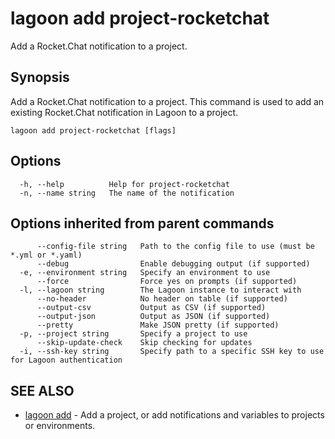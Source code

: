 # lagoon add project-rocketchat

Add a Rocket.Chat notification to a project.

## Synopsis

Add a Rocket.Chat notification to a project. This command is used to add an existing Rocket.Chat notification in Lagoon to a project.

```text
lagoon add project-rocketchat [flags]
```

## Options

```text
  -h, --help          Help for project-rocketchat
  -n, --name string   The name of the notification
```

## Options inherited from parent commands

```text
      --config-file string   Path to the config file to use (must be *.yml or *.yaml)
      --debug                Enable debugging output (if supported)
  -e, --environment string   Specify an environment to use
      --force                Force yes on prompts (if supported)
  -l, --lagoon string        The Lagoon instance to interact with
      --no-header            No header on table (if supported)
      --output-csv           Output as CSV (if supported)
      --output-json          Output as JSON (if supported)
      --pretty               Make JSON pretty (if supported)
  -p, --project string       Specify a project to use
      --skip-update-check    Skip checking for updates
  -i, --ssh-key string       Specify path to a specific SSH key to use for Lagoon authentication
```

## SEE ALSO

* [lagoon add](lagoon_add.md)     - Add a project, or add notifications and variables to projects or environments.

